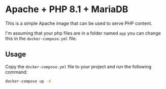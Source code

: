 # Apache + PHP 8.1 + MariaDB

This is a simple Apache image that can be used to serve PHP content.

I'm assuming that your php files are in a folder named `app` you can change this in the `docker-compose.yml` file.

## Usage

Copy the `docker-compose.yml` file to your project and run the following command:

```bash
docker-compose up -d
```
